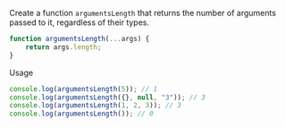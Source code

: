 Create a function `argumentsLength` that returns the number of arguments passed to it, regardless of their types.

```javascript
function argumentsLength(...args) {
    return args.length;
}
```

Usage

```javascript
console.log(argumentsLength(5)); // 1
console.log(argumentsLength({}, null, "3")); // 3
console.log(argumentsLength(1, 2, 3)); // 3
console.log(argumentsLength()); // 0
```